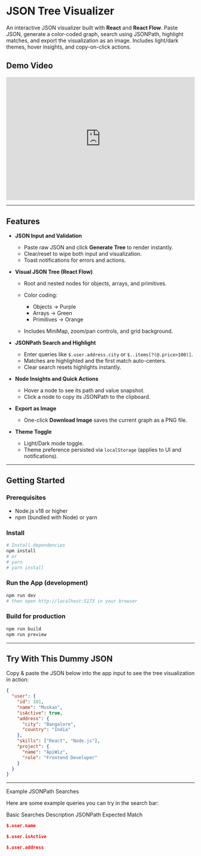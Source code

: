 # JSON Tree Visualizer

An interactive JSON visualizer built with **React** and **React Flow**. Paste JSON, generate a color-coded graph, search using JSONPath, highlight matches, and export the visualization as an image. Includes light/dark themes, hover insights, and copy-on-click actions.

## Demo Video

<div style="position: relative; padding-bottom: 64.98194945848375%; height: 0;"><iframe src="https://www.loom.com/embed/03c5d4540e1f4312856005f391668fc0" frameborder="0" webkitallowfullscreen mozallowfullscreen allowfullscreen style="position: absolute; top: 0; left: 0; width: 100%; height: 100%;"></iframe></div>

---

## Features

- **JSON Input and Validation**

  - Paste raw JSON and click **Generate Tree** to render instantly.
  - Clear/reset to wipe both input and visualization.
  - Toast notifications for errors and actions.

- **Visual JSON Tree (React Flow)**

  - Root and nested nodes for objects, arrays, and primitives.
  - Color coding:

    - Objects → Purple
    - Arrays → Green
    - Primitives → Orange

  - Includes MiniMap, zoom/pan controls, and grid background.

- **JSONPath Search and Highlight**

  - Enter queries like `$.user.address.city` or `$..items[?(@.price>100)]`.
  - Matches are highlighted and the first match auto-centers.
  - Clear search resets highlights instantly.

- **Node Insights and Quick Actions**

  - Hover a node to see its path and value snapshot.
  - Click a node to copy its JSONPath to the clipboard.

- **Export as Image**

  - One-click **Download Image** saves the current graph as a PNG file.

- **Theme Toggle**

  - Light/Dark mode toggle.
  - Theme preference persisted via `localStorage` (applies to UI and notifications).

---

## Getting Started

### Prerequisites

- Node.js v18 or higher
- npm (bundled with Node) or yarn

### Install

```bash
# Install dependencies
npm install
# or
# yarn
# yarn install
```

### Run the App (development)

```bash
npm run dev
# then open http://localhost:5173 in your browser
```

### Build for production

```bash
npm run build
npm run preview
```

---

## Try With This Dummy JSON

Copy & paste the JSON below into the app input to see the tree visualization in action:

```json
{
  "user": {
    "id": 101,
    "name": "Muskan",
    "isActive": true,
    "address": {
      "city": "Bangalore",
      "country": "India"
    },
    "skills": ["React", "Node.js"],
    "project": {
      "name": "ApiWiz",
      "role": "Frontend Developer"
    }
  }
}
```

---

Example JSONPath Searches

Here are some example queries you can try in the search bar:

Basic Searches
Description JSONPath Expected Match

```json
$.user.name
```

```json
$.user.isActive
```

```json
$.user.address
```
